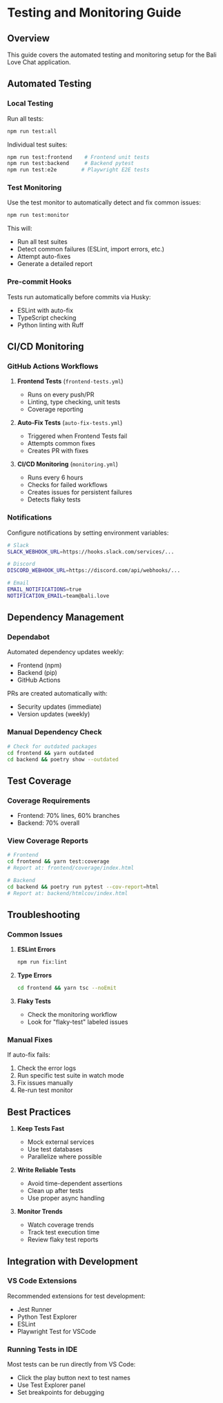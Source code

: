 # Testing and Monitoring Guide

## Overview

This guide covers the automated testing and monitoring setup for the Bali Love Chat application.

## Automated Testing

### Local Testing

Run all tests:
```bash
npm run test:all
```

Individual test suites:
```bash
npm run test:frontend    # Frontend unit tests
npm run test:backend     # Backend pytest
npm run test:e2e        # Playwright E2E tests
```

### Test Monitoring

Use the test monitor to automatically detect and fix common issues:
```bash
npm run test:monitor
```

This will:
- Run all test suites
- Detect common failures (ESLint, import errors, etc.)
- Attempt auto-fixes
- Generate a detailed report

### Pre-commit Hooks

Tests run automatically before commits via Husky:
- ESLint with auto-fix
- TypeScript checking
- Python linting with Ruff

## CI/CD Monitoring

### GitHub Actions Workflows

1. **Frontend Tests** (`frontend-tests.yml`)
   - Runs on every push/PR
   - Linting, type checking, unit tests
   - Coverage reporting

2. **Auto-Fix Tests** (`auto-fix-tests.yml`)
   - Triggered when Frontend Tests fail
   - Attempts common fixes
   - Creates PR with fixes

3. **CI/CD Monitoring** (`monitoring.yml`)
   - Runs every 6 hours
   - Checks for failed workflows
   - Creates issues for persistent failures
   - Detects flaky tests

### Notifications

Configure notifications by setting environment variables:

```bash
# Slack
SLACK_WEBHOOK_URL=https://hooks.slack.com/services/...

# Discord  
DISCORD_WEBHOOK_URL=https://discord.com/api/webhooks/...

# Email
EMAIL_NOTIFICATIONS=true
NOTIFICATION_EMAIL=team@bali.love
```

## Dependency Management

### Dependabot

Automated dependency updates weekly:
- Frontend (npm)
- Backend (pip)
- GitHub Actions

PRs are created automatically with:
- Security updates (immediate)
- Version updates (weekly)

### Manual Dependency Check

```bash
# Check for outdated packages
cd frontend && yarn outdated
cd backend && poetry show --outdated
```

## Test Coverage

### Coverage Requirements

- Frontend: 70% lines, 60% branches
- Backend: 70% overall

### View Coverage Reports

```bash
# Frontend
cd frontend && yarn test:coverage
# Report at: frontend/coverage/index.html

# Backend  
cd backend && poetry run pytest --cov-report=html
# Report at: backend/htmlcov/index.html
```

## Troubleshooting

### Common Issues

1. **ESLint Errors**
   ```bash
   npm run fix:lint
   ```

2. **Type Errors**
   ```bash
   cd frontend && yarn tsc --noEmit
   ```

3. **Flaky Tests**
   - Check the monitoring workflow
   - Look for "flaky-test" labeled issues

### Manual Fixes

If auto-fix fails:

1. Check the error logs
2. Run specific test suite in watch mode
3. Fix issues manually
4. Re-run test monitor

## Best Practices

1. **Keep Tests Fast**
   - Mock external services
   - Use test databases
   - Parallelize where possible

2. **Write Reliable Tests**
   - Avoid time-dependent assertions
   - Clean up after tests
   - Use proper async handling

3. **Monitor Trends**
   - Watch coverage trends
   - Track test execution time
   - Review flaky test reports

## Integration with Development

### VS Code Extensions

Recommended extensions for test development:
- Jest Runner
- Python Test Explorer
- ESLint
- Playwright Test for VSCode

### Running Tests in IDE

Most tests can be run directly from VS Code:
- Click the play button next to test names
- Use Test Explorer panel
- Set breakpoints for debugging
